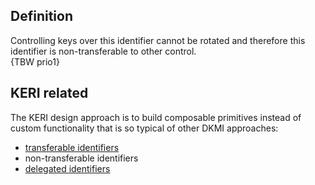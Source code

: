 ## Definition
Controlling keys over this identifier cannot be rotated and therefore this identifier is non-transferable to other control.\
{TBW prio1}

## KERI related

The KERI design approach is to build composable primitives instead of custom functionality that is so typical of other DKMI approaches:

- [transferable identifiers](transferable-identifier)
- non-transferable identifiers
- [delegated identifiers](delegated-identifier)